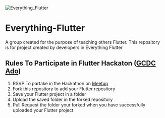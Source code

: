 ![Everything_Flutter](https://lh3.googleusercontent.com/8hCMrm49cs7SJZS1zoy0MAsWxL27Bsb4dwG22VTljHnDc2EPV2zhRH0TyFVE-rqqqviV0KX_pppqNF4sO6kCdNhjROl_H-H7x_yOQc2FMeiiOg7sgNvEi9CKGQ_5krc3aC4ClCmjzUw7BEiZFAWEzXR-yyIpxogIF6E9GEJz_OunESd05AIrV5VA0RJgPdMaLghvgRR8JST2BE-g21u9c1sHK54M-6ubh9wi6_552A2b7My7EXi8uNqINkg1BAnQ0vvSc4CwGR1kvP-6ICXWpF2oIwOLgj2FjzGF6TjeTzhPLoLpWez-1KddJFK8bE4FoxaHsp6imQJY2qaZ1O_GdGHUPNsomXG5RvO0H8p8uLfY_F5GSbc-uxhJj9gIKLHfwg2ZVrtPuyIKdXXD9_Egz43qVK2Fbdg8fljcK4Oj8yQe6blwFiiVqPh09iNdvrgC9N5l0m2nHOxEfQW9OdIuDqlPTIFhdK0IjJKYcMjgVBpFpdl4vAUXz2OhAMUmoyfL0K13GTrEevQYrNJ35_RQuaZnpfnAvQBMRthUwtDgInIwH9eOsRkt3Pvu47n0jdecgSkgt9Bbg-6dYU4w8rGyJfYgMapxS-beNg85bbsdehEPihZZ34NHa-jfQRVeTL6En0S6tWHwj61IqaXWzGw9ZeSnrJOcxCC3Pimh3Ec3BSo2JUZ-3hb9Z_eIKInTzffdHFsLvs0ntYpOcvZJaw=w720-h210-no)
# Everything-Flutter
A group created for the purpose of teaching others Flutter. This repository is for project created by developers in Everything Flutter

## Rules To Participate in Flutter Hackaton ([GCDC Ado](https://twitter.com/gcdcado))
1. RSVP To partake in the Hackathon on [Meetup](https://www.meetup.com/GDG-Cloud-Ado-Ekiti/events/255578840/)
2. Fork this repository to add your Flutter repository
3. Save your Flutter project in a folder
4. Upload the saved folder in the forked repository
5. Pull Request the folder your forked when you have successfully uploaded your Flutter project
